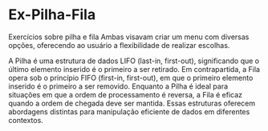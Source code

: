 # Ex-Pilha-Fila
Exercícios sobre pilha e fila
Ambas visavam criar um menu com diversas opções, oferecendo ao usuário a flexibilidade de realizar escolhas.

A Pilha é uma estrutura de dados LIFO (last-in, first-out), significando que o último elemento inserido é o primeiro a ser retirado. Em contrapartida, a Fila opera sob o princípio FIFO (first-in, first-out), em que o primeiro elemento inserido é o primeiro a ser removido. 
Enquanto a Pilha é ideal para situações em que a ordem de processamento é reversa, a Fila é eficaz quando a ordem de chegada deve ser mantida. Essas estruturas oferecem abordagens distintas para manipulação eficiente de dados em diferentes contextos.
